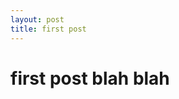 ```yaml
---
layout: post
title: first post
---
```


# first post blah blah

<object data="/assets/l4proj.pdf" width="1000" height="1000" type='application/pdf'></object>